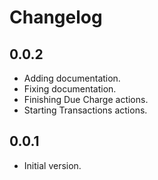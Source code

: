 # Changelog

## 0.0.2

* Adding documentation.
* Fixing documentation.
* Finishing Due Charge actions.
* Starting Transactions actions.

## 0.0.1

* Initial version.
